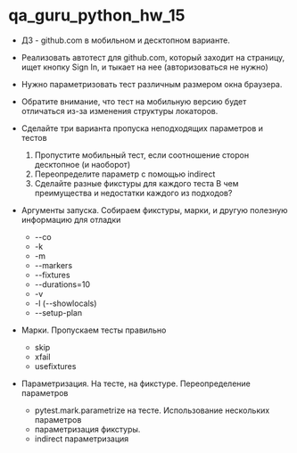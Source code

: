 # qa_guru_python_hw_15

- ДЗ - github.com в мобильном и десктопном варианте. 
- Реализовать автотест для github.com, который заходит на страницу, ищет кнопку Sign In, и тыкает на нее (авторизоваться не нужно)
- Нужно параметризовать тест различным размером окна браузера.
- Обратите внимание, что тест на мобильную версию будет отличаться из-за изменения структуры локаторов.
- Сделайте три варианта пропуска неподходящих параметров и тестов
  1. Пропустите мобильный тест, если соотношение сторон десктопное (и наоборот)
  2. Переопределите параметр с помощью indirect
  3. Сделайте разные фикстуры для каждого теста
В чем преимущества и недостатки каждого из подходов?



- Аргументы запуска. Собираем фикстуры, марки, и другую полезную информацию для отладки
  - --co
  - -k
  - -m
  - --markers
  - --fixtures
  - --durations=10
  - -v
  - -l (--showlocals)
  - --setup-plan

- Марки. Пропускаем тесты правильно
  - skip
  - xfail
  - usefixtures

- Параметризация. На тесте, на фикстуре. Переопределение параметров
  - pytest.mark.parametrize на тесте. Использование нескольких параметров
  - параметризация фикстуры. 
  - indirect параметризация

  
